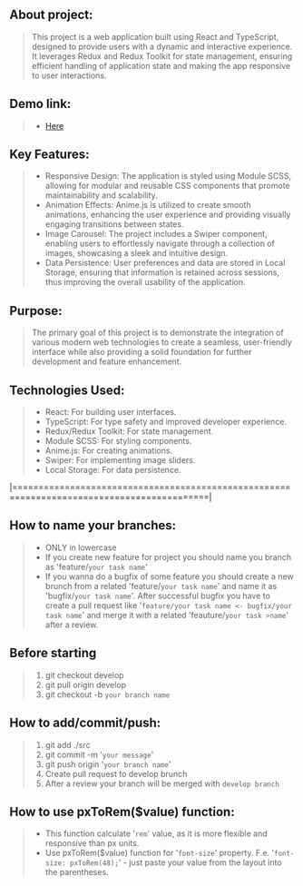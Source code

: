 ## About project:
> This project is a web application built using React and TypeScript, designed to provide users with a dynamic and interactive experience. It leverages Redux and Redux Toolkit for state management, ensuring efficient handling of application state and making the app responsive to user interactions.

## Demo link:
> - [Here](https://fs-jun24-team-3.github.io/React.ts-GroupProject/)

## Key Features:
> - Responsive Design: The application is styled using Module SCSS, allowing for modular and reusable CSS components that promote maintainability and scalability.
> - Animation Effects: Anime.js is utilized to create smooth animations, enhancing the user experience and providing visually engaging transitions between states.
> - Image Carousel: The project includes a Swiper component, enabling users to effortlessly navigate through a collection of images, showcasing a sleek and intuitive design.
> - Data Persistence: User preferences and data are stored in Local Storage, ensuring that information is retained across sessions, thus improving the overall usability of the application.

## Purpose:
> The primary goal of this project is to demonstrate the integration of various modern web technologies to create a seamless, user-friendly interface while also providing a solid foundation for further development and feature enhancement.

## Technologies Used:
> - React: For building user interfaces.
> - TypeScript: For type safety and improved developer experience.
> - Redux/Redux Toolkit: For state management.
> - Module SCSS: For styling components.
> - Anime.js: For creating animations.
> - Swiper: For implementing image sliders.
> - Local Storage: For data persistence.

|===========================================================================================|

## How to name your branches:

> - ONLY in lowercase
> - If you create new feature for project you should name you branch as 'feature/`your task name`'
> - If you wanna do a bugfix of some feature you should create a new brunch from a related 'feature/`your task name`' and name it as 'bugfix/`your task name`'.
>   After successful bugfix you have to create a pull request like '`feature/your task name <- bugfix/your task name`' and merge it with a related 'feauture/`your task >name`' after a review.

## Before starting

> 1.  git checkout develop
> 2.  git pull origin develop
> 3.  git checkout -b `your branch name`

## How to add/commit/push:

> 1.  git add ./src
> 2.  git commit -m '`your message`'
> 3.  git push origin '`your branch name`'
> 4.  Create pull request to develop brunch
> 5.  After a review your branch will be merged with `develop branch`

## How to use pxToRem($value) function:

> - This function calculate '`rem`' value, as it is more flexible and responsive than px units.
> - Use pxToRem($value) function for '`font-size`' property. F.e. '`font-size: pxToRem(48);`' - just paste your value from the layout into the parentheses.
